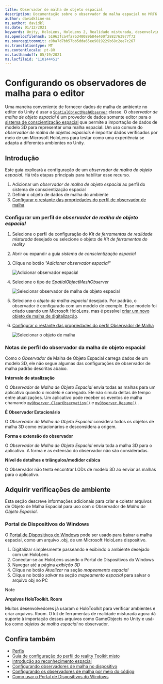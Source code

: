 ```yaml
---
title: Observador de malha de objeto espacial
description: Documentação sobre o observador de malha espacial no MRTK
author: davidkline-ms
ms.author: davidkl
ms.date: 01/12/2021
keywords: Unity, HoloLens, HoloLens 2, Realidade misturada, desenvolvimento, MRTK,
ms.openlocfilehash: 51963fca4fa76340089b84e400f2882763977f72
ms.sourcegitcommit: c0ba7d7bb57bb5dda65ee9019229b68c2ee7c267
ms.translationtype: MT
ms.contentlocale: pt-BR
ms.lasthandoff: 05/19/2021
ms.locfileid: "110144451"
---
```

# <a name="configuring-mesh-observers-for-the-editor"></a>Configurando os observadores de malha para o editor

Uma maneira conveniente de fornecer dados de malha de ambiente no editor do Unity é usar a [`SpatialObjectMeshObserver`](xref:Microsoft.MixedReality.Toolkit.SpatialObjectMeshObserver.SpatialObjectMeshObserver) classe. O *observador de malha de objeto espacial* é um provedor de dados somente editor para o [sistema de conscientização espacial](spatial-awareness-getting-started.md) que permite a importação de dados de modelo 3D para representar uma malha espacial. Um uso comum do *observador de malha de objetos espaciais* é importar dados verificados por meio de um Microsoft HoloLens para testar como uma experiência se adapta a diferentes ambientes no Unity.

## <a name="getting-started"></a>Introdução

Este guia explicará a configuração de um *observador de malha de objeto espacial*. Há três etapas principais para habilitar esse recurso.

1. Adicionar um *observador de malha de objeto espacial* ao perfil do sistema de conscientização espacial
1. Definir o objeto de dados de malha do ambiente
1. [Configurar o restante das propriedades do perfil de observador de malha](configuring-spatial-awareness-mesh-observer.md)

### <a name="set-up-a-spatial-object-mesh-observer-profile"></a>Configurar um perfil de *observador de malha de objeto espacial*

1. Selecione o perfil de configuração do *Kit de ferramentas de realidade misturada* desejado ou selecione o objeto de *Kit de ferramentas do reality*
1. Abrir ou expandir a guia *sistema de conscientização espacial*
1. Clique no botão *"Adicionar observador espacial"*

    ![Adicionar observador espacial](../images/spatial-awareness/AddObserver.png)

1. Selecione o tipo de *SpatialObjectMeshObserver*

    ![Selecionar observador de malha de objeto espacial](../images/spatial-awareness/SelectObjectObserver.png)

1. Selecione o *objeto de malha espacial* desejado. Por padrão, o observador é configurado com um modelo de exemplo. Esse modelo foi criado usando um Microsoft HoloLens, mas é possível [criar um novo objeto de malha de digitalização](#acquiring-environment-scans).
1. [Configurar o restante das propriedades do perfil Observador de Malha](configuring-spatial-awareness-mesh-observer.md)

    ![Selecionar o objeto de malha](../images/spatial-awareness/ObjectObserverProfile.png)

### <a name="spatial-object-mesh-observer-profile-notes"></a>Notas de perfil do observador da malha de objeto espacial

Como o *Observador* de Malha de Objeto Espacial carrega dados de um modelo 3D, ele não segue algumas das configurações de observador de malha padrão descritas abaixo.

**Intervalo de atualização**

O  *Observador de Malha de Objeto Espacial* envia todas as malhas para um aplicativo quando o modelo é carregado. Ele não simula deltas de tempo entre atualizações. Um aplicativo pode receber os eventos de malha chamando [`myObserver.ClearObservation()`](xref:Microsoft.MixedReality.Toolkit.SpatialAwareness.IMixedRealitySpatialAwarenessObserver.ClearObservations) e [`myObserver.Resume()`](xref:Microsoft.MixedReality.Toolkit.SpatialAwareness.IMixedRealitySpatialAwarenessObserver.Resume) .

**É Observador Estacionário**

O *Observador de Malha de Objeto Espacial* considera todos os objetos de malha 3D como estacionários e desconsidera a origem.

**Forma e extensão do observador**

O  *Observador de Malha de Objeto Espacial* envia toda a malha 3D para o aplicativo. A forma e as extensão do observador não são consideradas.

**Nível de detalhes e triângulos/medidor cúbica**

O Observador não tenta encontrar LODs de modelo 3D ao enviar as malhas para o aplicativo.

## <a name="acquiring-environment-scans"></a>Adquirir verificações de ambiente

Esta seção descreve informações adicionais  para criar e coletar arquivos de Objeto de Malha Espacial para uso com o Observador de *Malha de Objeto Espacial*.

### <a name="windows-device-portal"></a>Portal de Dispositivos do Windows

O [Portal de Dispositivos do Windows](/windows/mixed-reality/using-the-windows-device-portal) pode ser usado para baixar a malha espacial, como um arquivo .obj, de um Microsoft HoloLens dispositivo.

1. Digitalizar simplesmente passeando e exibindo o ambiente desejado com um HoloLens
1. Conectar-se ao HoloLens usando o Portal de Dispositivos do Windows
1. Navegar até a página *exibição 3D*
1. Clique no botão *Atualizar* na seção *mapeamento espacial*
1. Clique no botão *salvar* na seção *mapeamento espacial* para salvar o arquivo obj no PC

> [!NOTE]
> **Arquivos HoloToolkit. Room**
>
> Muitos desenvolvedores já usaram o HoloToolkit para verificar ambientes e criar arquivos. Room. O kit de ferramentas de realidade misturada agora dá suporte à importação desses arquivos como GameObjects no Unity e usá-los como *objetos de malha espacial* no observador.

## <a name="see-also"></a>Confira também

- [Perfis](../profiles/profiles.md)
- [Guia de configuração do perfil do reality Toolkit misto](../../configuration/mixed-reality-configuration-guide.md)
- [Introdução ao reconhecimento espacial](spatial-awareness-getting-started.md)
- [Configurando observadores de malha no dispositivo](configuring-spatial-awareness-mesh-observer.md)
- [Configurando os observadores de malha por meio do código](usage-guide.md)
- [Como usar o Portal de Dispositivos do Windows](/windows/mixed-reality/using-the-windows-device-portal)